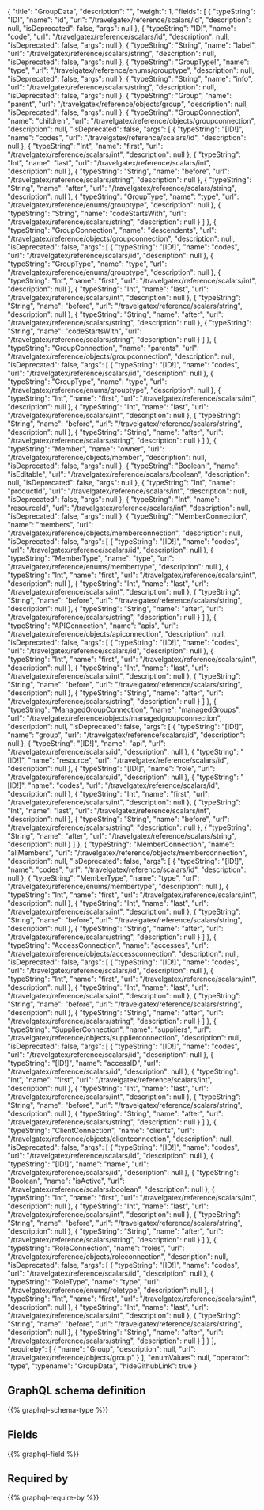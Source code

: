 {
  "title": "GroupData",
  "description": "",
  "weight": 1,
  "fields": [
    {
      "typeString": "ID!",
      "name": "id",
      "url": "/travelgatex/reference/scalars/id",
      "description": null,
      "isDeprecated": false,
      "args": null
    },
    {
      "typeString": "ID!",
      "name": "code",
      "url": "/travelgatex/reference/scalars/id",
      "description": null,
      "isDeprecated": false,
      "args": null
    },
    {
      "typeString": "String",
      "name": "label",
      "url": "/travelgatex/reference/scalars/string",
      "description": null,
      "isDeprecated": false,
      "args": null
    },
    {
      "typeString": "GroupType!",
      "name": "type",
      "url": "/travelgatex/reference/enums/grouptype",
      "description": null,
      "isDeprecated": false,
      "args": null
    },
    {
      "typeString": "String",
      "name": "info",
      "url": "/travelgatex/reference/scalars/string",
      "description": null,
      "isDeprecated": false,
      "args": null
    },
    {
      "typeString": "Group",
      "name": "parent",
      "url": "/travelgatex/reference/objects/group",
      "description": null,
      "isDeprecated": false,
      "args": null
    },
    {
      "typeString": "GroupConnection",
      "name": "children",
      "url": "/travelgatex/reference/objects/groupconnection",
      "description": null,
      "isDeprecated": false,
      "args": [
        {
          "typeString": "[ID!]",
          "name": "codes",
          "url": "/travelgatex/reference/scalars/id",
          "description": null
        },
        {
          "typeString": "Int",
          "name": "first",
          "url": "/travelgatex/reference/scalars/int",
          "description": null
        },
        {
          "typeString": "Int",
          "name": "last",
          "url": "/travelgatex/reference/scalars/int",
          "description": null
        },
        {
          "typeString": "String",
          "name": "before",
          "url": "/travelgatex/reference/scalars/string",
          "description": null
        },
        {
          "typeString": "String",
          "name": "after",
          "url": "/travelgatex/reference/scalars/string",
          "description": null
        },
        {
          "typeString": "GroupType",
          "name": "type",
          "url": "/travelgatex/reference/enums/grouptype",
          "description": null
        },
        {
          "typeString": "String",
          "name": "codeStartsWith",
          "url": "/travelgatex/reference/scalars/string",
          "description": null
        }
      ]
    },
    {
      "typeString": "GroupConnection",
      "name": "descendents",
      "url": "/travelgatex/reference/objects/groupconnection",
      "description": null,
      "isDeprecated": false,
      "args": [
        {
          "typeString": "[ID!]",
          "name": "codes",
          "url": "/travelgatex/reference/scalars/id",
          "description": null
        },
        {
          "typeString": "GroupType",
          "name": "type",
          "url": "/travelgatex/reference/enums/grouptype",
          "description": null
        },
        {
          "typeString": "Int",
          "name": "first",
          "url": "/travelgatex/reference/scalars/int",
          "description": null
        },
        {
          "typeString": "Int",
          "name": "last",
          "url": "/travelgatex/reference/scalars/int",
          "description": null
        },
        {
          "typeString": "String",
          "name": "before",
          "url": "/travelgatex/reference/scalars/string",
          "description": null
        },
        {
          "typeString": "String",
          "name": "after",
          "url": "/travelgatex/reference/scalars/string",
          "description": null
        },
        {
          "typeString": "String",
          "name": "codeStartsWith",
          "url": "/travelgatex/reference/scalars/string",
          "description": null
        }
      ]
    },
    {
      "typeString": "GroupConnection",
      "name": "parents",
      "url": "/travelgatex/reference/objects/groupconnection",
      "description": null,
      "isDeprecated": false,
      "args": [
        {
          "typeString": "[ID!]",
          "name": "codes",
          "url": "/travelgatex/reference/scalars/id",
          "description": null
        },
        {
          "typeString": "GroupType",
          "name": "type",
          "url": "/travelgatex/reference/enums/grouptype",
          "description": null
        },
        {
          "typeString": "Int",
          "name": "first",
          "url": "/travelgatex/reference/scalars/int",
          "description": null
        },
        {
          "typeString": "Int",
          "name": "last",
          "url": "/travelgatex/reference/scalars/int",
          "description": null
        },
        {
          "typeString": "String",
          "name": "before",
          "url": "/travelgatex/reference/scalars/string",
          "description": null
        },
        {
          "typeString": "String",
          "name": "after",
          "url": "/travelgatex/reference/scalars/string",
          "description": null
        }
      ]
    },
    {
      "typeString": "Member",
      "name": "owner",
      "url": "/travelgatex/reference/objects/member",
      "description": null,
      "isDeprecated": false,
      "args": null
    },
    {
      "typeString": "Boolean!",
      "name": "isEditable",
      "url": "/travelgatex/reference/scalars/boolean",
      "description": null,
      "isDeprecated": false,
      "args": null
    },
    {
      "typeString": "Int",
      "name": "productId",
      "url": "/travelgatex/reference/scalars/int",
      "description": null,
      "isDeprecated": false,
      "args": null
    },
    {
      "typeString": "Int",
      "name": "resourceId",
      "url": "/travelgatex/reference/scalars/int",
      "description": null,
      "isDeprecated": false,
      "args": null
    },
    {
      "typeString": "MemberConnection",
      "name": "members",
      "url": "/travelgatex/reference/objects/memberconnection",
      "description": null,
      "isDeprecated": false,
      "args": [
        {
          "typeString": "[ID!]",
          "name": "codes",
          "url": "/travelgatex/reference/scalars/id",
          "description": null
        },
        {
          "typeString": "MemberType",
          "name": "type",
          "url": "/travelgatex/reference/enums/membertype",
          "description": null
        },
        {
          "typeString": "Int",
          "name": "first",
          "url": "/travelgatex/reference/scalars/int",
          "description": null
        },
        {
          "typeString": "Int",
          "name": "last",
          "url": "/travelgatex/reference/scalars/int",
          "description": null
        },
        {
          "typeString": "String",
          "name": "before",
          "url": "/travelgatex/reference/scalars/string",
          "description": null
        },
        {
          "typeString": "String",
          "name": "after",
          "url": "/travelgatex/reference/scalars/string",
          "description": null
        }
      ]
    },
    {
      "typeString": "APIConnection",
      "name": "apis",
      "url": "/travelgatex/reference/objects/apiconnection",
      "description": null,
      "isDeprecated": false,
      "args": [
        {
          "typeString": "[ID!]",
          "name": "codes",
          "url": "/travelgatex/reference/scalars/id",
          "description": null
        },
        {
          "typeString": "Int",
          "name": "first",
          "url": "/travelgatex/reference/scalars/int",
          "description": null
        },
        {
          "typeString": "Int",
          "name": "last",
          "url": "/travelgatex/reference/scalars/int",
          "description": null
        },
        {
          "typeString": "String",
          "name": "before",
          "url": "/travelgatex/reference/scalars/string",
          "description": null
        },
        {
          "typeString": "String",
          "name": "after",
          "url": "/travelgatex/reference/scalars/string",
          "description": null
        }
      ]
    },
    {
      "typeString": "ManagedGroupConnection",
      "name": "managedGroups",
      "url": "/travelgatex/reference/objects/managedgroupconnection",
      "description": null,
      "isDeprecated": false,
      "args": [
        {
          "typeString": "[ID!]",
          "name": "group",
          "url": "/travelgatex/reference/scalars/id",
          "description": null
        },
        {
          "typeString": "[ID!]",
          "name": "api",
          "url": "/travelgatex/reference/scalars/id",
          "description": null
        },
        {
          "typeString": "[ID!]",
          "name": "resource",
          "url": "/travelgatex/reference/scalars/id",
          "description": null
        },
        {
          "typeString": "[ID!]",
          "name": "role",
          "url": "/travelgatex/reference/scalars/id",
          "description": null
        },
        {
          "typeString": "[ID!]",
          "name": "codes",
          "url": "/travelgatex/reference/scalars/id",
          "description": null
        },
        {
          "typeString": "Int",
          "name": "first",
          "url": "/travelgatex/reference/scalars/int",
          "description": null
        },
        {
          "typeString": "Int",
          "name": "last",
          "url": "/travelgatex/reference/scalars/int",
          "description": null
        },
        {
          "typeString": "String",
          "name": "before",
          "url": "/travelgatex/reference/scalars/string",
          "description": null
        },
        {
          "typeString": "String",
          "name": "after",
          "url": "/travelgatex/reference/scalars/string",
          "description": null
        }
      ]
    },
    {
      "typeString": "MemberConnection",
      "name": "allMembers",
      "url": "/travelgatex/reference/objects/memberconnection",
      "description": null,
      "isDeprecated": false,
      "args": [
        {
          "typeString": "[ID!]",
          "name": "codes",
          "url": "/travelgatex/reference/scalars/id",
          "description": null
        },
        {
          "typeString": "MemberType",
          "name": "type",
          "url": "/travelgatex/reference/enums/membertype",
          "description": null
        },
        {
          "typeString": "Int",
          "name": "first",
          "url": "/travelgatex/reference/scalars/int",
          "description": null
        },
        {
          "typeString": "Int",
          "name": "last",
          "url": "/travelgatex/reference/scalars/int",
          "description": null
        },
        {
          "typeString": "String",
          "name": "before",
          "url": "/travelgatex/reference/scalars/string",
          "description": null
        },
        {
          "typeString": "String",
          "name": "after",
          "url": "/travelgatex/reference/scalars/string",
          "description": null
        }
      ]
    },
    {
      "typeString": "AccessConnection",
      "name": "accesses",
      "url": "/travelgatex/reference/objects/accessconnection",
      "description": null,
      "isDeprecated": false,
      "args": [
        {
          "typeString": "[ID!]",
          "name": "codes",
          "url": "/travelgatex/reference/scalars/id",
          "description": null
        },
        {
          "typeString": "Int",
          "name": "first",
          "url": "/travelgatex/reference/scalars/int",
          "description": null
        },
        {
          "typeString": "Int",
          "name": "last",
          "url": "/travelgatex/reference/scalars/int",
          "description": null
        },
        {
          "typeString": "String",
          "name": "before",
          "url": "/travelgatex/reference/scalars/string",
          "description": null
        },
        {
          "typeString": "String",
          "name": "after",
          "url": "/travelgatex/reference/scalars/string",
          "description": null
        }
      ]
    },
    {
      "typeString": "SupplierConnection",
      "name": "suppliers",
      "url": "/travelgatex/reference/objects/supplierconnection",
      "description": null,
      "isDeprecated": false,
      "args": [
        {
          "typeString": "[ID!]",
          "name": "codes",
          "url": "/travelgatex/reference/scalars/id",
          "description": null
        },
        {
          "typeString": "[ID!]",
          "name": "accessID",
          "url": "/travelgatex/reference/scalars/id",
          "description": null
        },
        {
          "typeString": "Int",
          "name": "first",
          "url": "/travelgatex/reference/scalars/int",
          "description": null
        },
        {
          "typeString": "Int",
          "name": "last",
          "url": "/travelgatex/reference/scalars/int",
          "description": null
        },
        {
          "typeString": "String",
          "name": "before",
          "url": "/travelgatex/reference/scalars/string",
          "description": null
        },
        {
          "typeString": "String",
          "name": "after",
          "url": "/travelgatex/reference/scalars/string",
          "description": null
        }
      ]
    },
    {
      "typeString": "ClientConnection",
      "name": "clients",
      "url": "/travelgatex/reference/objects/clientconnection",
      "description": null,
      "isDeprecated": false,
      "args": [
        {
          "typeString": "[ID!]",
          "name": "codes",
          "url": "/travelgatex/reference/scalars/id",
          "description": null
        },
        {
          "typeString": "[ID!]",
          "name": "name",
          "url": "/travelgatex/reference/scalars/id",
          "description": null
        },
        {
          "typeString": "Boolean",
          "name": "isActive",
          "url": "/travelgatex/reference/scalars/boolean",
          "description": null
        },
        {
          "typeString": "Int",
          "name": "first",
          "url": "/travelgatex/reference/scalars/int",
          "description": null
        },
        {
          "typeString": "Int",
          "name": "last",
          "url": "/travelgatex/reference/scalars/int",
          "description": null
        },
        {
          "typeString": "String",
          "name": "before",
          "url": "/travelgatex/reference/scalars/string",
          "description": null
        },
        {
          "typeString": "String",
          "name": "after",
          "url": "/travelgatex/reference/scalars/string",
          "description": null
        }
      ]
    },
    {
      "typeString": "RoleConnection",
      "name": "roles",
      "url": "/travelgatex/reference/objects/roleconnection",
      "description": null,
      "isDeprecated": false,
      "args": [
        {
          "typeString": "[ID!]",
          "name": "codes",
          "url": "/travelgatex/reference/scalars/id",
          "description": null
        },
        {
          "typeString": "RoleType",
          "name": "type",
          "url": "/travelgatex/reference/enums/roletype",
          "description": null
        },
        {
          "typeString": "Int",
          "name": "first",
          "url": "/travelgatex/reference/scalars/int",
          "description": null
        },
        {
          "typeString": "Int",
          "name": "last",
          "url": "/travelgatex/reference/scalars/int",
          "description": null
        },
        {
          "typeString": "String",
          "name": "before",
          "url": "/travelgatex/reference/scalars/string",
          "description": null
        },
        {
          "typeString": "String",
          "name": "after",
          "url": "/travelgatex/reference/scalars/string",
          "description": null
        }
      ]
    }
  ],
  "requireby": [
    {
      "name": "Group",
      "description": null,
      "url": "/travelgatex/reference/objects/group"
    }
  ],
  "enumValues": null,
  "operator": "type",
  "typename": "GroupData",
  "hideGithubLink": true
}
## GraphQL schema definition

{{% graphql-schema-type %}}

## Fields

{{% graphql-field %}}

## Required by

{{% graphql-require-by %}}
